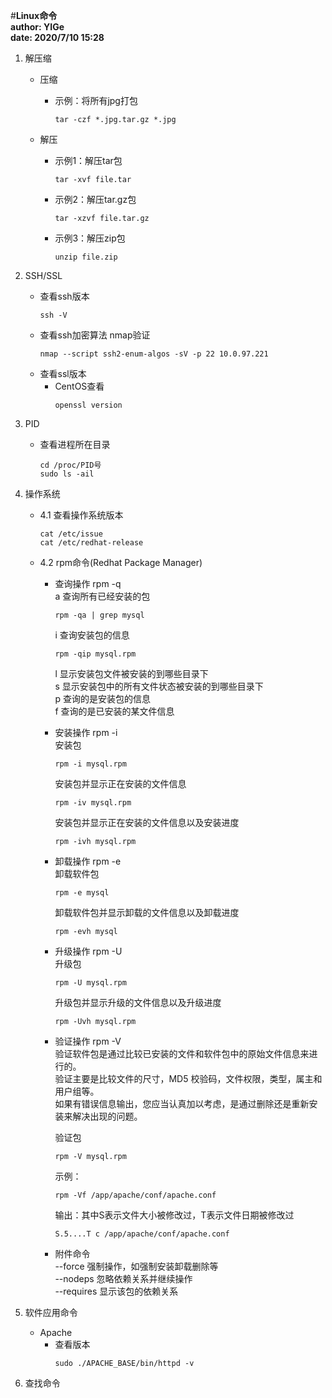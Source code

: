 #**Linux命令**   
**author: YIGe**  
**date: 2020/7/10 15:28**  

1. 解压缩  
    + 压缩  
        * 示例：将所有jpg打包  
            ```shell script
            tar -czf *.jpg.tar.gz *.jpg
            ```
            
    + 解压  
        * 示例1：解压tar包  
            ```shell script
            tar -xvf file.tar
            ```
        * 示例2：解压tar.gz包  
            ```shell script
            tar -xzvf file.tar.gz
            ```
        * 示例3：解压zip包  
            ```shell script
            unzip file.zip
            ```
        
2. SSH/SSL  
    + 查看ssh版本  
        ```shell script
        ssh -V
        ```  
    + 查看ssh加密算法 nmap验证  
        ```shell script
        nmap --script ssh2-enum-algos -sV -p 22 10.0.97.221
        ```
    + 查看ssl版本  
        * CentOS查看  
            ```shell script
            openssl version
            ```

3. PID
    + 查看进程所在目录
        ```shell script
        cd /proc/PID号
        sudo ls -ail
        ```
      
4. 操作系统  
    + 4.1 查看操作系统版本  
        ```shell script 
        cat /etc/issue
        cat /etc/redhat-release
        ```
      
    + 4.2 rpm命令(Redhat Package Manager)  
        * 查询操作 rpm -q   
            a 查询所有已经安装的包  
            ```shell script
            rpm -qa | grep mysql
            ```  
            
            i 查询安装包的信息
            ```shell script
            rpm -qip mysql.rpm
            ```  
            
            l 显示安装包文件被安装的到哪些目录下  
            s 显示安装包中的所有文件状态被安装的到哪些目录下   
            p 查询的是安装包的信息   
            f 查询的是已安装的某文件信息   
        * 安装操作 rpm -i  
            安装包  
            ```shell script
            rpm -i mysql.rpm
            ```
            
            安装包并显示正在安装的文件信息  
            ```shell script
            rpm -iv mysql.rpm
            ```  
          
            安装包并显示正在安装的文件信息以及安装进度  
            ```shell script
            rpm -ivh mysql.rpm
            ```   
        * 卸载操作 rpm -e  
            卸载软件包  
            ```shell script
            rpm -e mysql
            ```   
          
            卸载软件包并显示卸载的文件信息以及卸载进度  
            ```shell script
            rpm -evh mysql
            ```   
          
        * 升级操作 rpm -U  
            升级包  
            ```shell script
            rpm -U mysql.rpm
            ```                                    
            
            升级包并显示升级的文件信息以及升级进度  
            ```shell script
            rpm -Uvh mysql.rpm
            ```   
          
        * 验证操作 rpm -V  
            验证软件包是通过比较已安装的文件和软件包中的原始文件信息来进行的。  
            验证主要是比较文件的尺寸，MD5 校验码，文件权限，类型，属主和用户组等。  
            如果有错误信息输出，您应当认真加以考虑，是通过删除还是重新安装来解决出现的问题。  
            
            验证包  
            ```shell script
            rpm -V mysql.rpm
            ```  
            
            示例：
            ```shell script  
            rpm -Vf /app/apache/conf/apache.conf
            ```  
            输出：其中S表示文件大小被修改过，T表示文件日期被修改过    
            ```shell script  
            S.5....T c /app/apache/conf/apache.conf
            ```    
          
        * 附件命令  
            --force 强制操作，如强制安装卸载删除等  
            --nodeps 忽略依赖关系并继续操作  
            --requires 显示该包的依赖关系                                    
      
5. 软件应用命令  
    + Apache  
        * 查看版本   
            ```shell script
            sudo ./APACHE_BASE/bin/httpd -v
            ```
    
6. 查找命令  
    